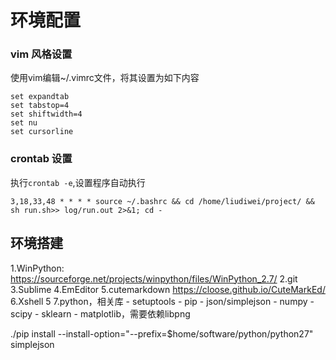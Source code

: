 # 环境配置

### vim 风格设置

使用vim编辑~/.vimrc文件，将其设置为如下内容

```
set expandtab
set tabstop=4
set shiftwidth=4
set nu
set cursorline
```

### crontab 设置

执行`crontab -e`,设置程序自动执行

```
3,18,33,48 * * * * source ~/.bashrc && cd /home/liudiwei/project/ && sh run.sh>> log/run.out 2>&1; cd -
```

## 环境搭建

1.WinPython: https://sourceforge.net/projects/winpython/files/WinPython_2.7/
2.git
3.Sublime
4.EmEditor
5.cutemarkdown https://cloose.github.io/CuteMarkEd/
6.Xshell 5
7.python，相关库
    - setuptools
    - pip
    - json/simplejson
    - numpy
    - scipy
    - sklearn
    - matplotlib，需要依赖libpng

./pip install --install-option="--prefix=$home/software/python/python27" simplejson